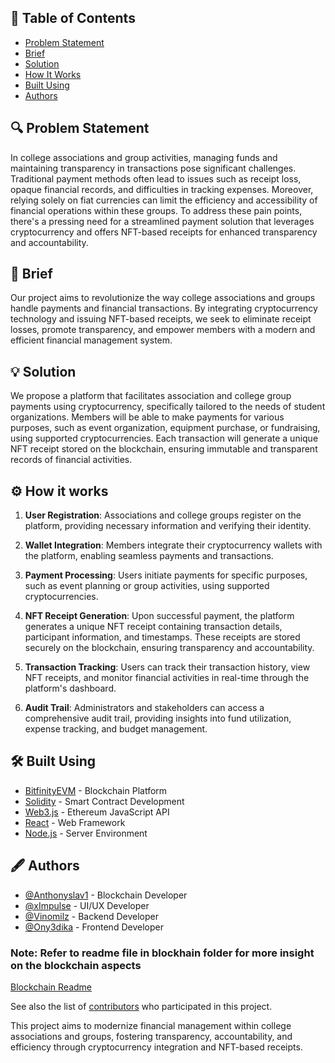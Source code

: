 ## 📜 Table of Contents

- [Problem Statement](#problem)
- [Brief](#getting_started)
- [Solution](#usage)
- [How It Works](#deployment)
- [Built Using](#built_using)
- [Authors](#authors)

## 🔍 Problem Statement <a name = "problem"></a>

In college associations and group activities, managing funds and maintaining transparency in transactions pose significant challenges. Traditional payment methods often lead to issues such as receipt loss, opaque financial records, and difficulties in tracking expenses. Moreover, relying solely on fiat currencies can limit the efficiency and accessibility of financial operations within these groups. To address these pain points, there's a pressing need for a streamlined payment solution that leverages cryptocurrency and offers NFT-based receipts for enhanced transparency and accountability.

## 💼 Brief <a name = "getting_started"></a>

Our project aims to revolutionize the way college associations and groups handle payments and financial transactions. By integrating cryptocurrency technology and issuing NFT-based receipts, we seek to eliminate receipt losses, promote transparency, and empower members with a modern and efficient financial management system.

## 💡 Solution <a name="usage"></a>

We propose a platform that facilitates association and college group payments using cryptocurrency, specifically tailored to the needs of student organizations. Members will be able to make payments for various purposes, such as event organization, equipment purchase, or fundraising, using supported cryptocurrencies. Each transaction will generate a unique NFT receipt stored on the blockchain, ensuring immutable and transparent records of financial activities.

## ⚙️ How it works <a name = "deployment"></a>

1. **User Registration**: Associations and college groups register on the platform, providing necessary information and verifying their identity.
  
2. **Wallet Integration**: Members integrate their cryptocurrency wallets with the platform, enabling seamless payments and transactions.

3. **Payment Processing**: Users initiate payments for specific purposes, such as event planning or group activities, using supported cryptocurrencies.

4. **NFT Receipt Generation**: Upon successful payment, the platform generates a unique NFT receipt containing transaction details, participant information, and timestamps. These receipts are stored securely on the blockchain, ensuring transparency and accountability.

5. **Transaction Tracking**: Users can track their transaction history, view NFT receipts, and monitor financial activities in real-time through the platform's dashboard.

6. **Audit Trail**: Administrators and stakeholders can access a comprehensive audit trail, providing insights into fund utilization, expense tracking, and budget management.

## 🛠️ Built Using <a name = "built_using"></a>

- [BitfinityEVM](https://bitfinity.network/) - Blockchain Platform
- [Solidity](https://soliditylang.org/) - Smart Contract Development
- [Web3.js](https://web3js.readthedocs.io/en/v1.5.2/) - Ethereum JavaScript API
- [React](https://React.org/) - Web Framework
- [Node.js](https://nodejs.org/en/) - Server Environment

## 🖋️ Authors <a name = "authors"></a>
- [@Anthonyslav1](https://github.com/Anthonyslav1) - Blockchain Developer
- [@xImpulse](https://github.com/xImpulse7) - UI/UX Developer
- [@Vinomilz](https://github.com/Vinomilz) - Backend Developer
- [@Ony3dika](https://github.com/Ony3dika) - Frontend Developer

### Note: Refer to readme file in blockhain folder for more insight on the blockchain aspects
[Blockchain Readme](https://github.com/ICPREM1/ICPREM-Web/blob/main/Blockchain/Readme.md)


See also the list of [contributors](https://github.com/ICPREM1/ICPREM-Web/graphs/contributors) who participated in this project.

This project aims to modernize financial management within college associations and groups, fostering transparency, accountability, and efficiency through cryptocurrency integration and NFT-based receipts.
